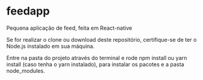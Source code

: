 # feedapp
Pequena aplicação de feed, feita em React-native

Se for realizar o clone ou download deste repositório, certifique-se de ter o Node.js instalado em sua máquina.

Entre na pasta do projeto através do terminal e rode npm install ou yarn install (caso tenha o yarn instalado), para 
instalar os pacotes e a pasta node_modules.

